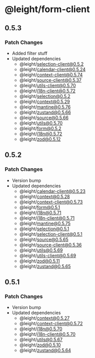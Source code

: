 # @leight/form-client

## 0.5.3

### Patch Changes

- Added filter stuff
- Updated dependencies
  - @leight/selection-client@0.5.2
  - @leight/calendar-client@0.5.24
  - @leight/context-client@0.5.74
  - @leight/source-client@0.5.37
  - @leight/utils-client@0.5.70
  - @leight/i18n-client@0.5.72
  - @leight/selection@0.5.2
  - @leight/context@0.5.29
  - @leight/mantine@0.5.76
  - @leight/zustand@0.5.66
  - @leight/source@0.5.66
  - @leight/utils@0.5.70
  - @leight/form@0.5.2
  - @leight/i18n@0.5.72
  - @leight/zod@0.5.12

## 0.5.2

### Patch Changes

- Version bump
- Updated dependencies
  - @leight/calendar-client@0.5.23
  - @leight/context@0.5.28
  - @leight/context-client@0.5.73
  - @leight/form@0.5.1
  - @leight/i18n@0.5.71
  - @leight/i18n-client@0.5.71
  - @leight/mantine@0.5.75
  - @leight/selection@0.5.1
  - @leight/selection-client@0.5.1
  - @leight/source@0.5.65
  - @leight/source-client@0.5.36
  - @leight/utils@0.5.69
  - @leight/utils-client@0.5.69
  - @leight/zod@0.5.11
  - @leight/zustand@0.5.65

## 0.5.1

### Patch Changes

- Version bump
- Updated dependencies
  - @leight/context@0.5.27
  - @leight/context-client@0.5.72
  - @leight/i18n@0.5.70
  - @leight/i18n-client@0.5.70
  - @leight/utils@0.5.67
  - @leight/zod@0.5.10
  - @leight/zustand@0.5.64
